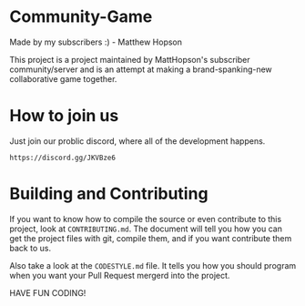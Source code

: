 # Community-Game
Made by my subscribers :) - Matthew Hopson

This project is a project maintained by MattHopson's subscriber community/server
and is an attempt at making a brand-spanking-new collaborative game together.

# How to join us

Just join our problic discord, where all of the development happens.

`https://discord.gg/JKVBze6`

# Building and Contributing

If you want to know how to compile the source or even contribute to this project,
look at `CONTRIBUTING.md`. The document will tell you how you can get the project
files with git, compile them, and if you want contribute them back to us.

Also take a look at the `CODESTYLE.md` file. It tells you how you should program
when you want your Pull Request mergerd into the project.

HAVE FUN CODING!
